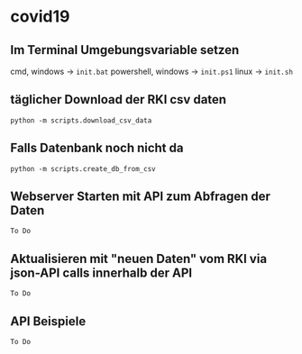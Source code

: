 # covid19

## Im Terminal Umgebungsvariable setzen

cmd, windows -> `init.bat`
powershell, windows -> `init.ps1`
linux -> `init.sh`

## täglicher Download der RKI csv daten

`python -m scripts.download_csv_data`

## Falls Datenbank noch nicht da

`python -m scripts.create_db_from_csv`

## Webserver Starten mit API zum Abfragen der Daten

`To Do`

## Aktualisieren mit "neuen Daten" vom RKI via json-API calls innerhalb der API

`To Do`

## API Beispiele

`To Do`
